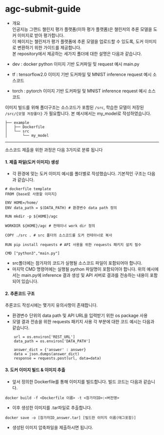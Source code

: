 # agc-submit-guide
- 개요   
인공지능 그랜드 챌린지 평가 플랫폼(이하 평가 플랫폼)은 챌린저의 추론 모델을 도커 이미지로 받아 평가합니다.   
이 페이지는 챌린저가 평가 플랫폼에 추론 모델을 업로드할 수 있도록, 도커 이미지로 변환하기 위한 가이드를 제공합니다.   
본 repository에서 제공하는 세가지 폴더에 대한 설명은 다음과 같습니다.   
      
- dev : docker python 이미지 기반 도커파일 밎 request 예시 main.py   
- tf : tensorflow2.0 이미지 기반 도커파일 및 MNIST inference request 예시 소스코드    
- torch : pytorch 이미지 기반 도커파일 및 MNIST inference request 예시 소스코드    
    
이미지 빌드를 위해 폴더구조는  소스코드가 포함된 `/src`, 학습한 모델이 저장된 `/src/{모델 저장폴더}` 가 필요합니다. 본 예시에서는 my_model로 작성하였습니다.       
```    
├── example   
│   ├── Dockerfile    
│   └── src       
│       └── my_model
```   
--------------------------------------------------------    

소스코드 제출을 위한 과정은 다음 3가지로 분류 됩니다      
         
#### 1. 제출 파일(도커 이미지) 생성   
- 각 환경에 맞는 도커 이미지 예시를 폴더별로 작성했습니다. 기본적인 구조는 다음과 같습니다.
```
# dockerfile template
FROM {base로 사용할 이미지}

ENV HOME=/home/
ENV data_path = $(DATA_PATH) # 환경변수 data path 정의

RUN mkdir -p ${HOME}/agc 

WORKDIR ${HOME}/agc # 컨테이너 work dir 정의

COPY ./src . # src 폴더의 소스코드를 도커 컨테이너로 복사

RUN pip install requests # API 사용을 위한 requests 패키지 설치 필수

CMD ["python3","main.py"]
```
- src폴더에는 참가자의 코드가 실행될 소스코드 파일이 포함되어야 합니다.   
- 마지막 CMD 명령어에는 실행될 python 파일명이 포함되어야 합니다. 위의 예시에서는 main.py에 inference 결과 생성 및 API 서버로 결과를 전송하는 내용이 포함되어 있습니다.     
    
#### 2. 추론코드 구조    
 추론코드 작성시에는 몇가지 유의사항이 존재합니다.     
- 환경변수 단위의 data path 및 API URL을 입력받기 위한 os package 사용
- 모델 결과 전송을 위한 requests 패키지 사용
각 부분에 대한 코드 예시는 다음과 같습니다.
```   
    url = os.environ['REST_URL']     
    data_path = os.environ['DATA_PATH']     
 ```   
        
```     
    answer_dict = {'answer' : answer}
    data = json.dumps(answer_dict)
    response = requests.post(url, data=data)

```
#### 3. 도커 이미지 빌드 & 이미지 추출        
- 앞서 정의한 Dockerfile를 통해 이미지를 빌드합니다. 빌드 코드는 다음과 같습니다.
```
docker build -f <Dockerfile 이름> -t <참가자ID>:<버전명>
```      
- 이후 생성한 이미지를 .tar파일로 추출합니다.    
   
```   
docker save -o [참가자ID_answer.tar] [빌드한 이미지 이름(태그포함)]    
```   
- 생성된 이미지 압축파일을 제출하시면 됩니다.
